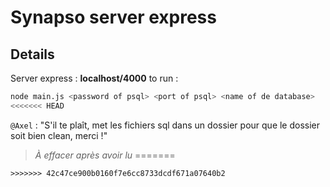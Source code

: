 # Synapso server express

## Details
Server express : **localhost/4000**
to run :
```sh
node main.js <password of psql> <port of psql> <name of de database>
<<<<<<< HEAD
```

`@Axel` : "S'il te plaît, met les fichiers sql dans un dossier pour que le dossier soit bien clean, merci !"
> *À effacer après avoir lu*
=======
```
>>>>>>> 42c47ce900b0160f7e6cc8733dcdf671a07640b2

